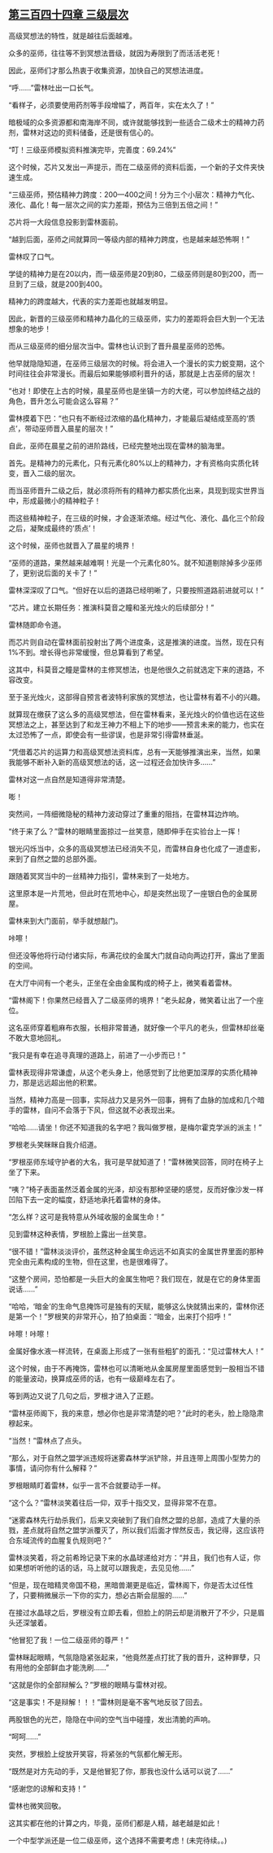 ## [第三百四十四章 三级层次](https://www.xxbiquge.com/11_11222/8875841.html)


  高级冥想法的特性，就是越往后面越难。

  众多的巫师，往往等不到冥想法晋级，就因为寿限到了而活活老死！

  因此，巫师们才那么热衷于收集资源，加快自己的冥想法进度。

  “呼……”雷林吐出一口长气。

  “看样子，必须要使用药剂等手段增幅了，两百年，实在太久了！”

  暗极域的众多资源都和南海岸不同，或许就能够找到一些适合二级术士的精神力药剂，雷林对这边的资料储备，还是很有信心的。

  “叮！三级巫师模拟资料推演完毕，完善度：69.24%”

  这个时候，芯片又发出一声提示，而在二级巫师的资料后面，一个新的子文件夹快速生成。

  “三级巫师，预估精神力跨度：200—400之间！分为三个小层次：精神力气化、液化、晶化！每一层次之间的实力差距，预估为三倍到五倍之间！”

  芯片将一大段信息投影到雷林面前。

  “越到后面，巫师之间就算同一等级内部的精神力跨度，也是越来越恐怖啊！”

  雷林叹了口气。

  学徒的精神力是在20以内，而一级巫师是20到80，二级巫师则是80到200，而一旦到了三级，就是200到400。

  精神力的跨度越大，代表的实力差距也就越发明显。

  因此，新晋的三级巫师和精神力晶化的三级巫师，实力的差距将会巨大到一个无法想象的地步！

  而从三级巫师的细分层次当中。雷林也认识到了晋升晨星巫师的恐怖。

  他早就隐隐知道，在巫师三级层次的时候。将会进入一个漫长的实力蜕变期，这个时间往往会非常漫长。而最后如果能够顺利晋升的话，那就是上古巫师的层次！

  “也对！即使在上古的时候，晨星巫师也是坐镇一方的大佬，可以参加终结之战的角色，晋升怎么可能会这么容易？”

  雷林摸着下巴：“也只有不断经过浓缩的晶化精神力，才能最后凝结成至高的‘质点’，带动巫师晋入晨星的层次！”

  自此，巫师在晨星之前的进阶路线，已经完整地出现在雷林的脑海里。

  首先。是精神力的元素化，只有元素化80%以上的精神力，才有资格向实质化转变，晋入二级的层次。

  而当巫师晋升二级之后，就必须将所有的精神力都实质化出来，具现到现实世界当中，形成最微小的精神粒子！

  而这些精神粒子，在三级的时候，才会逐渐浓缩。经过气化、液化、晶化三个阶段之后，凝聚成最终的‘质点’！

  这个时候，巫师也就晋入了晨星的境界！

  “巫师的道路，果然越来越难啊！光是一个元素化80%。就不知道剔除掉多少巫师了，更别说后面的关卡了！”

  雷林深深叹了口气。“但好在以后的道路已经明晰了，只要按照道路前进就可以！”

  “芯片。建立长期任务：推演科莫音之瞳和圣光烛火的后续部分！”

  雷林随即命令道。

  而芯片则自动在雷林面前投射出了两个进度条，这是推演的进度。当然，现在只有1%不到。增长得也非常缓慢，但总算看到了希望。

  这其中，科莫音之瞳是雷林的主修冥想法，也是他很久之前就选定下来的道路，不容改变。

  至于圣光烛火，这部得自预言者波特利家族的冥想法，也让雷林有着不小的兴趣。

  就算现在缴获了这么多的高级冥想法，但在雷林看来，圣光烛火的价值也远在这些冥想法之上，甚至达到了和龙王神力不相上下的地步——预言未来的能力，也实在太过恐怖了一点，即使会有一些谬误，也是非常引得雷林垂涎。

  “凭借着芯片的运算力和高级冥想法资料库，总有一天能够推演出来，当然，如果我能够不断补入新的高级冥想法的话，这一过程还会加快许多……”

  雷林对这一点自然是知道得非常清楚。

  嘭！

  突然间，一阵细微隐秘的精神力波动穿过了重重的阻挡，在雷林耳边炸响。

  “终于来了么？”雷林的眼睛里面掠过一丝笑意，随即伸手在实验台上一挥！

  银光闪烁当中，众多的高级冥想法已经消失不见，而雷林自身也化成了一道虚影，来到了自然之盟的总部外面。

  跟随着冥冥当中的一丝精神力指引，雷林来到了一处地方。

  这里原本是一片荒地，但此时在荒地中心，却是突然出现了一座银白色的金属房屋。

  雷林来到大门面前，举手就想敲门。

  咔嚓！

  但还没等他将行动付诸实际，布满花纹的金属大门就自动向两边打开，露出了里面的空间。

  在大厅中间有一个老头，正坐在全由金属构成的椅子上，微笑看着雷林。

  “雷林阁下！你果然已经晋入了二级巫师的境界！”老头起身，微笑着让出了一个座位。

  这名巫师穿着粗麻布衣服，长相非常普通，就好像一个平凡的老头，但雷林却丝毫不敢大意地回礼。

  “我只是有幸在追寻真理的道路上，前进了一小步而已！”

  雷林表现得非常谦虚，从这个老头身上，他感觉到了比他更加深厚的实质化精神力，那是远远超出他的积累。

  当然，精神力高是一回事，实际战力又是另外一回事，拥有了血脉的加成和几个暗手的雷林，自问不会落于下风，但这就不必表现出来。

  “哈哈……请坐！你还不知道我的名字吧？我叫做罗根，是梅尔霍克学派的派主！”

  罗根老头笑眯眯自我介绍道。

  “罗根巫师东域守护者的大名，我可是早就知道了！”雷林微笑回答，同时在椅子上坐了下来。

  “咦？”椅子表面虽然泛着金属的光泽，却没有那种坚硬的感觉，反而好像沙发一样凹陷下去一定的幅度，舒适地承托着雷林的身体。

  “怎么样？这可是我特意从外域收服的金属生命！”

  见到雷林这种表情，罗根脸上露出一丝笑意。

  “很不错！”雷林淡淡评价，虽然这种金属生命远远不如真实的金属世界里面的那种完全由元素构成的生物，但在这里，也是很难得了。

  “这整个房间，恐怕都是一头巨大的金属生物吧？我们现在，就是在它的身体里面说话……”

  “哈哈，‘暗金’的生命气息掩饰可是独有的天赋，能够这么快就猜出来的，雷林你还是第一个！”罗根笑的非常开心，拍了拍桌面：“暗金，出来打个招呼！”

  咔嚓！咔嚓！

  金属好像水液一样流转，在桌面上形成了一张有些粗犷的面孔：“见过雷林大人！”

  这个时候，由于不再掩饰，雷林也可以清晰地从金属房屋里面感觉到一股相当不错的能量波动，换算成巫师的话，也有一级巅峰左右了。

  等到两边又说了几句之后，罗根才进入了正题。

  “雷林巫师阁下，我的来意，想必你也是非常清楚的吧？”此时的老头，脸上隐隐肃穆起来。

  “当然！”雷林点了点头。

  “那么，对于自然之盟学派违规将迷雾森林学派铲除，并且连带上周围小型势力的事情，请问你有什么解释？”

  罗根眼睛盯着雷林，似乎一言不合就要动手一样。

  “这个么？”雷林淡笑着往后一仰，双手十指交叉，显得非常不在意。

  “迷雾森林先行劫杀我们，后来又突破到了我们自然之盟的总部，造成了大量的杀戮，差点就将自然之盟学派覆灭了，所以我们后面才悍然反击，我记得，这应该符合东域流传的血腥复仇规则吧？”

  雷林淡笑着，将之前希玲记录下来的水晶球递给对方：“并且，我们也有人证，你如果想听听他的话的话，马上就可以跟我走，去见见他……”

  “但是，现在暗精灵帝国不稳，黑暗兽潮更是临近，雷林阁下，你是否太过任性了，只要稍微展示一下你的实力，想必古斯会屈服的……”

  在接过水晶球之后，罗根没有立即去看，但脸上的阴云却是消散开了不少，只是眉头还深皱着。

  “他冒犯了我！一位二级巫师的尊严！”

  雷林眯起眼睛，气氛隐隐紧张起来，“他竟然差点打扰了我的晋升，这种罪孽，只有用他的全部鲜血才能洗刷……”

  “这就是你的全部辩解么？”罗根的眼睛与雷林对视。

  “这是事实！不是辩解！！！”雷林则是毫不客气地反驳了回去。

  两股银色的光芒，隐隐在中间的空气当中碰撞，发出清脆的声响。

  “呵呵……”

  突然，罗根脸上绽放开笑容，将紧张的气氛都化解无形。

  “既然是对方先动的手，又是他冒犯了你，那我也没什么话可以说了……”

  “感谢您的谅解和支持！”

  雷林也微笑回敬。

  这其实都在他的计算之内，毕竟，巫师们都是人精，越老越是如此！

  一个中型学派还是一位二级巫师，这个选择不需要考虑！(未完待续。。)

  
